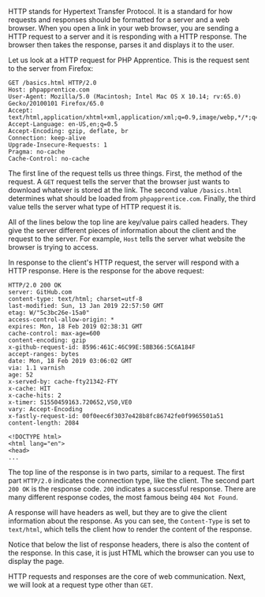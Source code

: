 HTTP stands for Hypertext Transfer Protocol. It is a standard for how requests and responses should be formatted for
a server and a web browser. When you open a link in your web browser, you are sending a HTTP request to a server and it
is responding with a HTTP response. The browser then takes the response, parses it and displays it to the user.

Let us look at a HTTP request for PHP Apprentice. This is the request sent to the server from Firefox:
```http
GET /basics.html HTTP/2.0
Host: phpapprentice.com
User-Agent: Mozilla/5.0 (Macintosh; Intel Mac OS X 10.14; rv:65.0) Gecko/20100101 Firefox/65.0
Accept: text/html,application/xhtml+xml,application/xml;q=0.9,image/webp,*/*;q=0.8
Accept-Language: en-US,en;q=0.5
Accept-Encoding: gzip, deflate, br
Connection: keep-alive
Upgrade-Insecure-Requests: 1
Pragma: no-cache
Cache-Control: no-cache
```
The first line of the request tells us three things. First, the method of the request. A `GET` request tells the server
that the browser just wants to download whatever is stored at the link. The second value `/basics.html` determines
what should be loaded from `phpapprentice.com`. Finally, the third value tells the server what type of HTTP request it is.

All of the lines below the top line are key/value pairs called headers. They give the server different pieces of information
about the client and the request to the server. For example, `Host` tells the server what website the browser is
trying to access.

In response to the client's HTTP request, the server will respond with a HTTP response. Here is the response for the above request:
```http
HTTP/2.0 200 OK
server: GitHub.com
content-type: text/html; charset=utf-8
last-modified: Sun, 13 Jan 2019 22:57:50 GMT
etag: W/"5c3bc26e-15a0"
access-control-allow-origin: *
expires: Mon, 18 Feb 2019 02:38:31 GMT
cache-control: max-age=600
content-encoding: gzip
x-github-request-id: 8596:461C:46C99E:5BB366:5C6A184F
accept-ranges: bytes
date: Mon, 18 Feb 2019 03:06:02 GMT
via: 1.1 varnish
age: 52
x-served-by: cache-fty21342-FTY
x-cache: HIT
x-cache-hits: 2
x-timer: S1550459163.720652,VS0,VE0
vary: Accept-Encoding
x-fastly-request-id: 00f0eec6f3037e428b8fc86742fe0f9965501a51
content-length: 2084

<!DOCTYPE html>
<html lang="en">
<head>
...
```

The top line of the response is in two parts, similar to a request.
The first part `HTTP/2.0` indicates the connection type, like the client.
The second part `200 OK` is the response code. `200` indicates a successful response.
There are many different response codes, the most famous being `404 Not Found`.

A response will have headers as well, but they are to give the client information about the response. As you can see,
the `Content-Type` is set to `text/html`, which tells the client how to render the content of the response.

Notice that below the list of response headers, there is also the content of the response. In this case, it is just HTML
which the browser can you use to display the page.

HTTP requests and responses are the core of web communication. Next, we will look at a request type other than `GET`.
